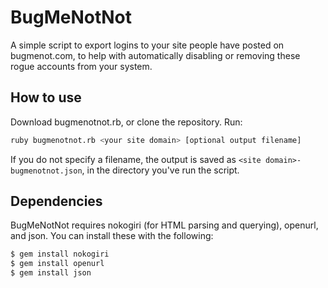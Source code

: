 # BugMeNotNot

A simple script to export logins to your site people have posted on bugmenot.com, to help with automatically disabling or removing these rogue accounts from your system.

## How to use

Download bugmenotnot.rb, or clone the repository. Run:

```sh
ruby bugmenotnot.rb <your site domain> [optional output filename]
```

If you do not specify a filename, the output is saved as `<site domain>-bugmenotnot.json`, in the directory you've run the script.

## Dependencies

BugMeNotNot requires nokogiri (for HTML parsing and querying), openurl, and json. You can install these with the following:

```sh
$ gem install nokogiri
$ gem install openurl
$ gem install json
```

